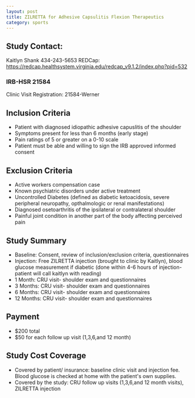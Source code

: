 ```yaml
---
layout: post
title: ZILRETTA for Adhesive Capsulitis Flexion Therapeutics  
category: sports
---
```


## Study Contact:  
Kaitlyn Shank
434-243-5653
REDCap: https://redcap.healthsystem.virginia.edu/redcap_v9.1.2/index.php?pid=532 

### IRB-HSR 21584
Clinic Visit Registration:
21584-Werner

##  Inclusion Criteria

- Patient with diagnosed idiopathic adhesive capuslitis of the shoulder
- Symptoms present for less than 6 months (early stage)
- Pain ratings of 5 or greater on a 0-10 scale
- Patient must be able and willing to sign the IRB approved informed consent

##  Exclusion Criteria

- Active workers compensation case
- Known psychiatric disorders under active treatment
- Uncontrolled Diabetes (defined as diabetic ketoacidosis, severe peripheral neuropathy, opthalmologic or renal manifestations)
- Diagnosed osetoarthritis of the ipsilateral or contralateral shoulder
- Painful joint condition in another part of the body affecting perceived pain

## Study Summary

- Baseline: Consent, review of inclusion/exclusion criteria, questionnaires
- Injection: Free ZILRETTA injection (brought to clinic by Kaitlyn), blood glucose measurement if diabetic (done within 4-6 hours of injection- patient will call kaitlyn with reading)
- 1 Month: CRU visit- shoulder exam and questionnaires
- 3 Months: CRU visit- shoulder exam and questionnaires
- 6 Months: CRU visit- shoulder exam and questionnaires
- 12 Months: CRU visit- shoulder exam and questionnaires

## Payment
- $200 total
- $50 for each follow up visit (1,3,6,and 12 month)

## Study Cost Coverage
- Covered by patient/ insurance: baseline clinic visit and injection fee.  Blood glucose is checked at home with the patient's own supplies.
- Covered by the study: CRU follow up visits (1,3,6,and 12 month visits), ZILRETTA injection
